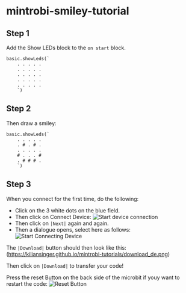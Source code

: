 # mintrobi-smiley-tutorial
## Step 1

Add the Show LEDs block to the ``on start`` block.
```blocks
basic.showLeds(`
    . . . . .
    . . . . .
    . . . . .
    . . . . .
    . . . . .
    `)
```
## Step 2
Then draw a smiley:
```blocks
basic.showLeds(`
    . . . . .
    . # . # .
    . . . . .
    # . . . #
    . # # # .
    `)
```
## Step 3
When you connect for the first time, do the following:
* Click on the 3 white dots on the blue field.
* Then click on Connect Device:
![Start device connection](https://kiliansinger.github.io/mintrobi-tutorials/connect_start_de.png)
* Then click on `|Next|` again and again.
* Then a dialogue opens, select here as follows:
![Start Connecting Device](https://kiliansinger.github.io/mintrobi-tutorials/connect_de.png)

The `|Download|` button should then look like this:
(https://kiliansinger.github.io/mintrobi-tutorials/download_de.png) 

Then click on `|Download|` to transfer your code!

Press the reset Button on the back side of the microbit if youy want to restart the code:
![Reset Button](https://s3.amazonaws.com/cdn.freshdesk.com/data/helpdesk/attachments/production/19067466923/original/iPH690ko6mt0STYSgz8v_sYFUoz4BnlJsQ.png?1604662044)